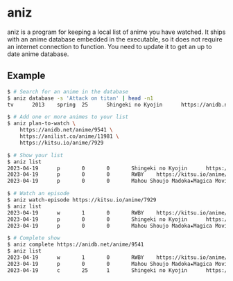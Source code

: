 # aniz

aniz is a program for keeping a local list of anime you have watched. It ships with an anime
database embedded in the executable, so it does not require an internet connection to function.
You need to update it to get an up to date anime database.


## Example

```sh
$ # Search for an anime in the database
$ aniz database -s 'Attack on titan' | head -n1
tv      2013    spring  25      Shingeki no Kyojin      https://anidb.net/anime/9541    https://cdn.myanimelist.net/images/anime/10/47347.jpg

$ # Add one or more animes to your list
$ aniz plan-to-watch \
    https://anidb.net/anime/9541 \
    https://anilist.co/anime/11981 \
    https://kitsu.io/anime/7929

$ # Show your list
$ aniz list
2023-04-19      p       0       0       Shingeki no Kyojin      https://anidb.net/anime/9541
2023-04-19      p       0       0       RWBY    https://kitsu.io/anime/7929
2023-04-19      p       0       0       Mahou Shoujo Madoka★Magica Movie 3: Hangyaku no Monogatari        https://anilist.co/anime/11981

$ # Watch an episode
$ aniz watch-episode https://kitsu.io/anime/7929
$ aniz list
2023-04-19      w       1       0       RWBY    https://kitsu.io/anime/7929
2023-04-19      p       0       0       Shingeki no Kyojin      https://anidb.net/anime/9541
2023-04-19      p       0       0       Mahou Shoujo Madoka★Magica Movie 3: Hangyaku no Monogatari        https://anilist.co/anime/11981

$ # Complete show
$ aniz complete https://anidb.net/anime/9541
$ aniz list
2023-04-19      w       1       0       RWBY    https://kitsu.io/anime/7929
2023-04-19      p       0       0       Mahou Shoujo Madoka★Magica Movie 3: Hangyaku no Monogatari        https://anilist.co/anime/11981
2023-04-19      c       25      1       Shingeki no Kyojin      https://anidb.net/anime/9541

```


